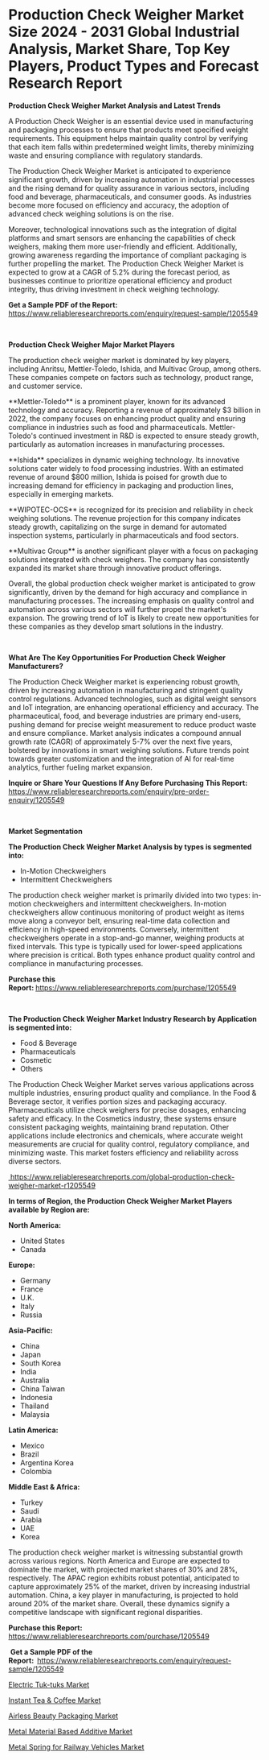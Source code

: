 <p><h1>Production Check Weigher Market Size 2024 - 2031 Global Industrial Analysis, Market Share, Top Key Players, Product Types and Forecast Research Report</h1></p><p><strong>Production Check Weigher Market Analysis and Latest Trends</strong></p>
<p><p>A Production Check Weigher is an essential device used in manufacturing and packaging processes to ensure that products meet specified weight requirements. This equipment helps maintain quality control by verifying that each item falls within predetermined weight limits, thereby minimizing waste and ensuring compliance with regulatory standards. </p><p>The Production Check Weigher Market is anticipated to experience significant growth, driven by increasing automation in industrial processes and the rising demand for quality assurance in various sectors, including food and beverage, pharmaceuticals, and consumer goods. As industries become more focused on efficiency and accuracy, the adoption of advanced check weighing solutions is on the rise. </p><p>Moreover, technological innovations such as the integration of digital platforms and smart sensors are enhancing the capabilities of check weighers, making them more user-friendly and efficient. Additionally, growing awareness regarding the importance of compliant packaging is further propelling the market. The Production Check Weigher Market is expected to grow at a CAGR of 5.2% during the forecast period, as businesses continue to prioritize operational efficiency and product integrity, thus driving investment in check weighing technology.</p></p>
<p><strong>Get a Sample PDF of the Report:&nbsp;</strong> <a href="https://www.reliableresearchreports.com/enquiry/request-sample/1205549?utm_campaign=9&utm_medium=2&utm_source=Github&utm_content=ia&utm_term=31122024&utm_id=production-check-weigher">https://www.reliableresearchreports.com/enquiry/request-sample/1205549</a></p>
<p>&nbsp;</p>
<p><strong>Production Check Weigher Major Market Players</strong></p>
<p><p>The production check weigher market is dominated by key players, including Anritsu, Mettler-Toledo, Ishida, and Multivac Group, among others. These companies compete on factors such as technology, product range, and customer service.</p><p>**Mettler-Toledo** is a prominent player, known for its advanced technology and accuracy. Reporting a revenue of approximately $3 billion in 2022, the company focuses on enhancing product quality and ensuring compliance in industries such as food and pharmaceuticals. Mettler-Toledo's continued investment in R&D is expected to ensure steady growth, particularly as automation increases in manufacturing processes.</p><p>**Ishida** specializes in dynamic weighing technology. Its innovative solutions cater widely to food processing industries. With an estimated revenue of around $800 million, Ishida is poised for growth due to increasing demand for efficiency in packaging and production lines, especially in emerging markets.</p><p>**WIPOTEC-OCS** is recognized for its precision and reliability in check weighing solutions. The revenue projection for this company indicates steady growth, capitalizing on the surge in demand for automated inspection systems, particularly in pharmaceuticals and food sectors.</p><p>**Multivac Group** is another significant player with a focus on packaging solutions integrated with check weighers. The company has consistently expanded its market share through innovative product offerings.</p><p>Overall, the global production check weigher market is anticipated to grow significantly, driven by the demand for high accuracy and compliance in manufacturing processes. The increasing emphasis on quality control and automation across various sectors will further propel the market's expansion. The growing trend of IoT is likely to create new opportunities for these companies as they develop smart solutions in the industry.</p></p>
<p>&nbsp;</p>
<p><strong>What Are The Key Opportunities For Production Check Weigher Manufacturers?</strong></p>
<p><p>The Production Check Weigher market is experiencing robust growth, driven by increasing automation in manufacturing and stringent quality control regulations. Advanced technologies, such as digital weight sensors and IoT integration, are enhancing operational efficiency and accuracy. The pharmaceutical, food, and beverage industries are primary end-users, pushing demand for precise weight measurement to reduce product waste and ensure compliance. Market analysis indicates a compound annual growth rate (CAGR) of approximately 5-7% over the next five years, bolstered by innovations in smart weighing solutions. Future trends point towards greater customization and the integration of AI for real-time analytics, further fueling market expansion.</p></p>
<p><strong>Inquire or Share Your Questions If Any Before Purchasing This Report:</strong> <a href="https://www.reliableresearchreports.com/enquiry/pre-order-enquiry/1205549?utm_campaign=9&utm_medium=2&utm_source=Github&utm_content=ia&utm_term=31122024&utm_id=production-check-weigher">https://www.reliableresearchreports.com/enquiry/pre-order-enquiry/1205549</a></p>
<p>&nbsp;</p>
<p><strong>Market Segmentation</strong></p>
<p><strong>The Production Check Weigher Market Analysis by types is segmented into:</strong></p>
<p><ul><li>In-Motion Checkweighers</li><li>Intermittent Checkweighers</li></ul></p>
<p><p>The production check weigher market is primarily divided into two types: in-motion checkweighers and intermittent checkweighers. In-motion checkweighers allow continuous monitoring of product weight as items move along a conveyor belt, ensuring real-time data collection and efficiency in high-speed environments. Conversely, intermittent checkweighers operate in a stop-and-go manner, weighing products at fixed intervals. This type is typically used for lower-speed applications where precision is critical. Both types enhance product quality control and compliance in manufacturing processes.</p></p>
<p><strong>Purchase this Report:&nbsp;</strong><a href="https://www.reliableresearchreports.com/purchase/1205549?utm_campaign=9&utm_medium=2&utm_source=Github&utm_content=ia&utm_term=31122024&utm_id=production-check-weigher">https://www.reliableresearchreports.com/purchase/1205549</a></p>
<p>&nbsp;</p>
<p><strong>The Production Check Weigher Market Industry Research by Application is segmented into:</strong></p>
<p><ul><li>Food & Beverage</li><li>Pharmaceuticals</li><li>Cosmetic</li><li>Others</li></ul></p>
<p><p>The Production Check Weigher Market serves various applications across multiple industries, ensuring product quality and compliance. In the Food & Beverage sector, it verifies portion sizes and packaging accuracy. Pharmaceuticals utilize check weighers for precise dosages, enhancing safety and efficacy. In the Cosmetics industry, these systems ensure consistent packaging weights, maintaining brand reputation. Other applications include electronics and chemicals, where accurate weight measurements are crucial for quality control, regulatory compliance, and minimizing waste. This market fosters efficiency and reliability across diverse sectors.</p></p>
<p><a href="https://www.reliableresearchreports.com/global-production-check-weigher-market-r1205549?utm_campaign=9&utm_medium=2&utm_source=Github&utm_content=ia&utm_term=31122024&utm_id=production-check-weigher">&nbsp;https://www.reliableresearchreports.com/global-production-check-weigher-market-r1205549</a></p>
<p><strong>In terms of Region, the Production Check Weigher Market Players available by Region are:</strong></p>
<p>
    <p> <strong> North America: </strong>
        <ul>
            <li>United States</li>
            <li>Canada</li>
        </ul>
        </p> 
    <p> <strong> Europe: </strong>
        <ul>
            <li>Germany</li>
            <li>France</li>
            <li>U.K.</li>
            <li>Italy</li>
            <li>Russia</li>
        </ul>
        </p> 
    <p> <strong> Asia-Pacific: </strong>
        <ul>
            <li>China</li>
            <li>Japan</li>
            <li>South Korea</li>
            <li>India</li>
            <li>Australia</li>
            <li>China Taiwan</li>
            <li>Indonesia</li>
            <li>Thailand</li>
            <li>Malaysia</li>
        </ul>
        </p> 
    <p> <strong> Latin America: </strong>
        <ul>
            <li>Mexico</li>
            <li>Brazil</li>
            <li>Argentina Korea</li>
            <li>Colombia</li>
        </ul>
        </p> 
    <p> <strong> Middle East & Africa: </strong>
        <ul>
            <li>Turkey</li>
            <li>Saudi</li>
            <li>Arabia</li>
            <li>UAE</li>
            <li>Korea</li>
        </ul>
    </p>
    </p>
<p><p>The production check weigher market is witnessing substantial growth across various regions. North America and Europe are expected to dominate the market, with projected market shares of 30% and 28%, respectively. The APAC region exhibits robust potential, anticipated to capture approximately 25% of the market, driven by increasing industrial automation. China, a key player in manufacturing, is projected to hold around 20% of the market share. Overall, these dynamics signify a competitive landscape with significant regional disparities.</p></p>
<p><strong>Purchase this Report: </strong><a href="https://www.reliableresearchreports.com/purchase/1205549?utm_campaign=9&utm_medium=2&utm_source=Github&utm_content=ia&utm_term=31122024&utm_id=production-check-weigher">https://www.reliableresearchreports.com/purchase/1205549</a></p>
<p>&nbsp;<strong>Get a Sample PDF of the Report:&nbsp;&nbsp;</strong><a href="https://www.reliableresearchreports.com/enquiry/request-sample/1205549?utm_campaign=9&utm_medium=2&utm_source=Github&utm_content=ia&utm_term=31122024&utm_id=production-check-weigher">https://www.reliableresearchreports.com/enquiry/request-sample/1205549</a></p>
<p><strong></strong></p>
<p><p><a href="https://github.com/danikabiele541/Market-Research-Report-List-1/blob/main/electric-tuk-tuks-market.md?utm_campaign=9&utm_medium=2&utm_source=Github&utm_content=ia&utm_term=31122024&utm_id=production-check-weigher">Electric Tuk-tuks Market</a></p><p><a href="https://github.com/WashimHussain441/Market-Research-Report-List-1/blob/main/instant-tea-coffee-market.md?utm_campaign=9&utm_medium=2&utm_source=Github&utm_content=ia&utm_term=31122024&utm_id=production-check-weigher">Instant Tea & Coffee Market</a></p><p><a href="https://github.com/ulyssacrayne00231/Market-Research-Report-List-1/blob/main/airless-beauty-packaging-market.md?utm_campaign=9&utm_medium=2&utm_source=Github&utm_content=ia&utm_term=31122024&utm_id=production-check-weigher">Airless Beauty Packaging Market</a></p><p><a href="https://github.com/SanjidaMahmud54/Market-Research-Report-List-1/blob/main/metal-material-based-additive-market.md?utm_campaign=9&utm_medium=2&utm_source=Github&utm_content=ia&utm_term=31122024&utm_id=production-check-weigher">Metal Material Based Additive Market</a></p><p><a href="https://github.com/manesros8/Market-Research-Report-List-1/blob/main/metal-spring-for-railway-vehicles-market.md?utm_campaign=9&utm_medium=2&utm_source=Github&utm_content=ia&utm_term=31122024&utm_id=production-check-weigher">Metal Spring for Railway Vehicles Market</a></p></p>